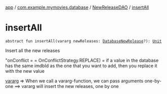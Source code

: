 [app](../../index.md) / [com.example.mymovies.database](../index.md) / [NewReleaseDAO](index.md) / [insertAll](./insert-all.md)

# insertAll

`abstract fun insertAll(vararg newReleases: `[`DatabaseNewRelease`](../-database-new-release/index.md)`?): `[`Unit`](https://kotlinlang.org/api/latest/jvm/stdlib/kotlin/-unit/index.html)

Insert all the new releases

"onConflict = = OnConflictStrategy.REPLACE) = if a value in the database has the same imdbId as the one that you want to add,
then you replace it with the new value

[vararg](#) =&gt; When we call a vararg-function, we can pass arguments one-by-one
==&gt; vararg will insert the new releases, one by one

